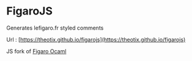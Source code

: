 FigaroJS
========

Generates lefigaro.fr styled comments

Url : [https://theotix.github.io/figarojs](https://theotix.github.io/figarojs)

JS fork of [Figaro Ocaml](https://github.com/Amanite/figarocaml)
